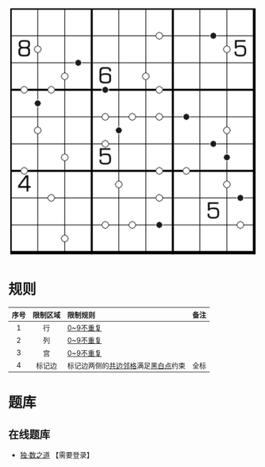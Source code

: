 ![](../../../images/sudoku/0-9黑白点.png)

# 规则
| 序号 | 限制区域 | 限制规则 | 备注 |
| :---: | :---: | :--- | :---: |
| 1 | 行 | [0~9不重复] | |
| 2 | 列 | [0~9不重复] | |
| 3 | 宫 | [0~9不重复] | |
| 4 | 标记边 | 标记边两侧的[共边邻格]满足[黑白点]约束 | 全标 |

# 题库

## 在线题库
- [独·数之道](http://www.sudokufans.org.cn/lx/game.index.php?type=hb09) 【需要登录】

[0~9不重复]: ../../../rules.md#0~9不重复
[共边邻格]: ../../../rules.md#共边邻格
[黑白点]: ../../../rules.md#黑白点